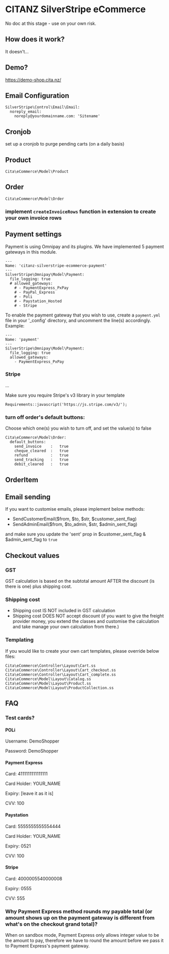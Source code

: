 # CITANZ SilverStripe eCommerce
No doc at this stage - use on your own risk.
## How does it work?
It doesn't...

## Demo?
https://demo-shop.cita.nz/

## Email Configuration
```
SilverStripe\Control\Email\Email:
  noreply_email:
    noreply@yourdomainname.com: 'Sitename'
```

## Cronjob
set up a cronjob to purge pending carts (on a daily basis)

## Product
`Cita\eCommerce\Model\Product`

## Order
`Cita\eCommerce\Model\Order`
### implement `createInvoiceRows` function in extension to create your own invoice rows

## Payment settings
Payment is using Omnipay and its plugins. We have implemented 5 payment gateways in this module.

```
---
Name: 'citanz-silverstripe-ecommerce-payment'
---
SilverStripe\Omnipay\Model\Payment:
  file_logging: true
  # allowed_gateways:
    # - PaymentExpress_PxPay
    # - PayPal_Express
    # - Poli
    # - Paystation_Hosted
    # - Stripe
```
To enable the payment gateway that you wish to use, create a `payment.yml` file in your '_config' directory, and uncomment the line(s) accordingly. Example:
```
---
Name: 'payment'
---
SilverStripe\Omnipay\Model\Payment:
  file_logging: true
  allowed_gateways:
    - PaymentExpress_PxPay
```

### Stripe
...

Make sure you require Stripe's v3 library in your template
```
Requirements::javascript('https://js.stripe.com/v3/');
```

### turn off order's default buttons:
Choose which one(s) you wish to turn off, and set the value(s) to false
```
Cita\eCommerce\Model\Order:
  default_buttons:
    send_invoice    :   true
    cheque_cleared  :   true
    refund          :   true
    send_tracking   :   true
    debit_cleared   :   true
```

## OrderItem

## Email sending
If you want to customise emails, please implement below methods:
- SendCustomerEmail($from, $to, $str, $customer_sent_flag)
- SendAdminEmail($from, $to_admin, $str, $admin_sent_flag)

and make sure you update the 'sent' prop in $customer_sent_flag & $admin_sent_flag to `true`

## Checkout values
### GST
GST calculation is based on the subtotal amount AFTER the discount (is there is one) plus shipping cost.

### Shipping cost
- Shipping cost IS NOT included in GST calculation
- Shipping cost DOES NOT accept discount (if you want to give the freight provider money, you extend the classes and customise the calculation and take manage your own calculation from there.)

### Templating
If you would like to create your own cart templates, please override below files:

```
Cita\eCommerce\Controller\Layout\Cart.ss
Cita\eCommerce\Controller\Layout\Cart_checkout.ss
Cita\eCommerce\Controller\Layout\Cart_complete.ss
Cita\eCommerce\Model\Layout\Catalog.ss
Cita\eCommerce\Model\Layout\Product.ss
Cita\eCommerce\Model\Layout\ProductCollection.ss
```




## FAQ
### Test cards?
#### POLi
Username: DemoShopper

Password: DemoShopper

#### Payment Express
Card: 4111111111111111

Card Holder: YOUR_NAME

Expiry: [leave it as it is]

CVV: 100

#### Paystation
Card: 5555555555554444

Card Holder: YOUR_NAME

Expiry: 0521

CVV: 100

#### Stripe
Card: 4000005540000008

Expiry: 0555

CVV: 555

### Why Payment Express method rounds my payable total (or amount shows up on the payment gateway is different from what's on the checkout grand total)?
When on sandbox mode, Payment Express only allows integer value to be the amount to pay, therefore we have to round the amount before we pass it to Payment Express's payment gateway.
